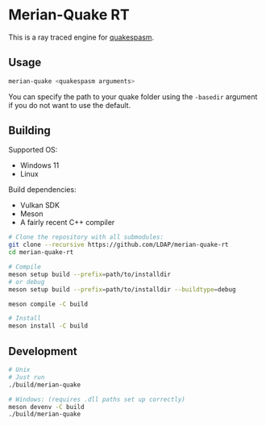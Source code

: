 # Merian-Quake RT

This is a ray traced engine for [quakespasm](https://github.com/sezero/quakespasm).

## Usage

```bash
merian-quake <quakespasm arguments>
```

You can specify the path to your quake folder using the `-basedir` argument if you do not want to use the default.


## Building

Supported OS:

- Windows 11
- Linux

Build dependencies:

- Vulkan SDK
- Meson
- A fairly recent C++ compiler

```bash
# Clone the repository with all submodules:
git clone --recursive https://github.com/LDAP/merian-quake-rt
cd merian-quake-rt

# Compile
meson setup build --prefix=path/to/installdir
# or debug
meson setup build --prefix=path/to/installdir --buildtype=debug 

meson compile -C build

# Install
meson install -C build
```


## Development

```bash
# Unix
# Just run
./build/merian-quake

# Windows: (requires .dll paths set up correctly)
meson devenv -C build
./build/merian-quake
```
